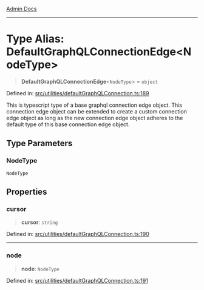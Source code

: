 [Admin Docs](/)

***

# Type Alias: DefaultGraphQLConnectionEdge\<NodeType\>

> **DefaultGraphQLConnectionEdge**\<`NodeType`\> = `object`

Defined in: [src/utilities/defaultGraphQLConnection.ts:189](https://github.com/PalisadoesFoundation/talawa-api/blob/a4f57b3a64e82c74809b195eb7bde9c04b2a5e89/src/utilities/defaultGraphQLConnection.ts#L189)

This is typescript type of a base graphql connection edge object. This connection edge object can be extended to create a custom connection edge object as long as the new connection edge object adheres to the default type of this base connection edge object.

## Type Parameters

### NodeType

`NodeType`

## Properties

### cursor

> **cursor**: `string`

Defined in: [src/utilities/defaultGraphQLConnection.ts:190](https://github.com/PalisadoesFoundation/talawa-api/blob/a4f57b3a64e82c74809b195eb7bde9c04b2a5e89/src/utilities/defaultGraphQLConnection.ts#L190)

***

### node

> **node**: `NodeType`

Defined in: [src/utilities/defaultGraphQLConnection.ts:191](https://github.com/PalisadoesFoundation/talawa-api/blob/a4f57b3a64e82c74809b195eb7bde9c04b2a5e89/src/utilities/defaultGraphQLConnection.ts#L191)
